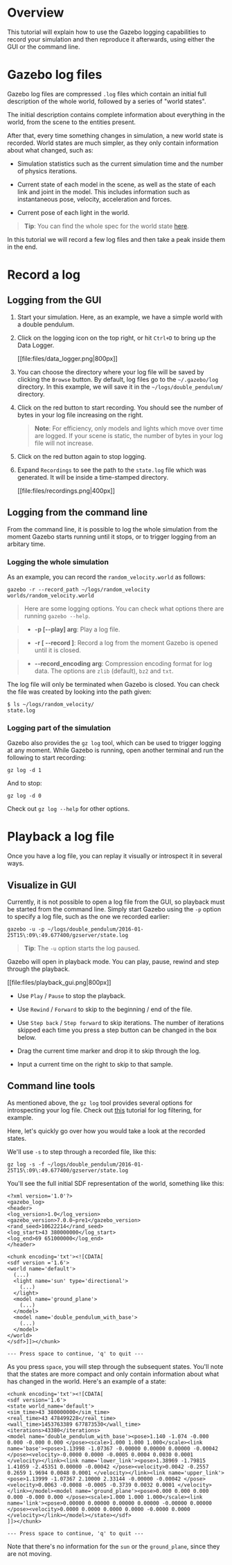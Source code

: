 # Overview

This tutorial will explain how to use the Gazebo logging capabilities to
record your simulation and then reproduce it afterwards, using either the GUI
or the command line.

# Gazebo log files

Gazebo log files are compressed `.log` files which contain an initial full
description of the whole world, followed by a series of "world states".

The initial description contains complete information about everything in the
world, from the scene to the entities present.

After that, every time something changes in simulation, a new world state is
recorded. World states are much simpler, as they only contain information about
what changed, such as:

* Simulation statistics such as the current simulation time and the number
of physics iterations.

* Current state of each model in the scene, as well as the state of each link
and joint in the model. This includes information such as instantaneous pose,
velocity, acceleration and forces.

* Current pose of each light in the world.

> **Tip**: You can find the whole spec for the world state
[here](http://sdformat.org/spec?ver=1.6&elem=state).

In this tutorial we will record a few log files and then take a peak inside
them in the end.

# Record a log

## Logging from the GUI

1. Start your simulation. Here, as an example, we have a simple world with a
double pendulum.

1. Click on the logging icon on the top right, or hit `Ctrl+D` to bring up the
Data Logger.

    [[file:files/data_logger.png|800px]]

1. You can choose the directory where your log file will be saved by clicking
the `Browse` button. By default, log files go to the `~/.gazebo/log` directory.
In this example, we will save it in the `~/logs/double_pendulum/` directory.

1. Click on the red button to start recording. You should see the number of
bytes in your log file increasing on the right.

    > **Note**: For efficiency, only models and lights which move over time are
    logged. If your scene is static, the number of bytes in your log file will
    not increase.

1. Click on the red button again to stop logging.

1. Expand `Recordings` to see the path to the `state.log` file which was
generated. It will be inside a time-stamped directory.

    [[file:files/recordings.png|400px]]

## Logging from the command line

From the command line, it is possible to log the whole simulation from the
moment Gazebo starts running until it stops, or to trigger logging from an
arbitary time.

### Logging the whole simulation

As an example, you can record the `random_velocity.world` as follows:

    gazebo -r --record_path ~/logs/random_velocity worlds/random_velocity.world

> Here are some logging options. You can check what options there are running
> `gazebo --help`.

> * **-p [--play] arg**: Play a log file.

> * **-r [ --record ]**: Record a log from the moment Gazebo is opened until it
is closed.

> * **--record_encoding arg**: Compression encoding format for log data. The
options are `zlib` (default), `bz2` and `txt`.

The log file will only be terminated when Gazebo is closed. You can check the
file was created by looking into the path given:

    $ ls ~/logs/random_velocity/
    state.log

### Logging part of the simulation

Gazebo also provides the `gz log` tool, which can be used to trigger logging at
any moment. While Gazebo is running, open another terminal and run the following
to start recording:

    gz log -d 1

And to stop:

    gz log -d 0

Check out `gz log --help` for other options.

# Playback a log file

Once you have a log file, you can replay it visually or introspect it in several
ways.

## Visualize in GUI

Currently, it is not possible to open a log file from the GUI, so playback must
be started from the command line. Simply start Gazebo using the `-p` option
to specify a log file, such as the one we recorded earlier:

    gazebo -u -p ~/logs/double_pendulum/2016-01-25T15\:09\:49.677400/gzserver/state.log

> **Tip**: The `-u` option starts the log paused.

Gazebo will open in playback mode. You can play, pause, rewind and step through
the playback.

[[file:files/playback_gui.png|800px]]

* Use `Play` / `Pause` to stop the playback.

* Use `Rewind` / `Forward` to skip to the beginning / end of the file.

* Use `Step back` / `Step forward` to skip iterations. The number of iterations
skipped each time you press a step button can be changed in the box below.

* Drag the current time marker and drop it to skip through the log.

* Input a current time on the right to skip to that sample.

## Command line tools

As mentioned above, the `gz log` tool provides several options for introspecting
your log file. Check out
[this](http://gazebosim.org/tutorials?tut=log_filtering&cat=tools_utilities)
tutorial for log filtering, for example.

Here, let's quickly go over how you would take a look at the recorded states.

We'll use `-s` to step through a recorded file, like this:

    gz log -s -f ~/logs/double_pendulum/2016-01-25T15\:09\:49.677400/gzserver/state.log

You'll see the full initial SDF representation of the world, something like
this:

    <?xml version='1.0'?>
    <gazebo_log>
    <header>
    <log_version>1.0</log_version>
    <gazebo_version>7.0.0~pre1</gazebo_version>
    <rand_seed>10622214</rand_seed>
    <log_start>43 380000000</log_start>
    <log_end>69 651000000</log_end>
    </header>

    <chunk encoding='txt'><![CDATA[
    <sdf version ='1.6'>
    <world name='default'>
      (...)
      <light name='sun' type='directional'>
        (...)
      </light>
      <model name='ground_plane'>
        (...)
      </model>
      <model name='double_pendulum_with_base'>
        (...)
      </model>
    </world>
    </sdf>]]></chunk>

    --- Press space to continue, 'q' to quit ---

As you press `space`, you will step through the subsequent states. You'll note
that the states are more compact and only contain information about what has
changed in the world. Here's an example of a state:

    <chunk encoding='txt'><![CDATA[
    <sdf version='1.6'>
    <state world_name='default'>
    <sim_time>43 380000000</sim_time>
    <real_time>43 478499228</real_time>
    <wall_time>1453763389 677873530</wall_time>
    <iterations>43380</iterations>
    <model name='double_pendulum_with_base'><pose>1.140 -1.074 -0.000 0.000 -0.000 0.000 </pose><scale>1.000 1.000 1.000</scale><link name='base'><pose>1.13998 -1.07367 -0.00000 0.00000 0.00000 -0.00042 </pose><velocity>-0.0000 0.0000 -0.0005 0.0004 0.0030 0.0001 </velocity></link><link name='lower_link'><pose>1.38969 -1.79815 1.41059 -2.45351 0.00000 -0.00042 </pose><velocity>0.0042 -0.2557 0.2659 1.9694 0.0048 0.0001 </velocity></link><link name='upper_link'><pose>1.13999 -1.07367 2.10000 2.33144 -0.00000 -0.00042 </pose><velocity>0.0063 -0.0008 -0.0005 -0.3739 0.0032 0.0001 </velocity></link></model><model name='ground_plane'><pose>0.000 0.000 0.000 0.000 -0.000 0.000 </pose><scale>1.000 1.000 1.000</scale><link name='link'><pose>0.00000 0.00000 0.00000 0.00000 -0.00000 0.00000 </pose><velocity>0.0000 0.0000 0.0000 0.0000 -0.0000 0.0000 </velocity></link></model></state></sdf>
    ]]></chunk>

    --- Press space to continue, 'q' to quit ---

Note that there's no information for the `sun` or the `ground_plane`, since they
are not moving.

